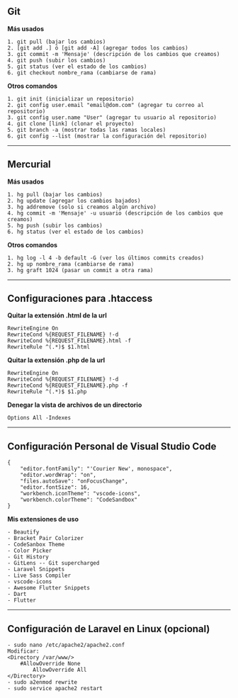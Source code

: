 ## Git

**Más usados**
```
1. git pull (bajar los cambios)
2. [git add .] ó [git add -A] (agregar todos los cambios)
3. git commit -m 'Mensaje' (descripción de los cambios que creamos)
4. git push (subir los cambios)
5. git status (ver el estado de los cambios)
6. git checkout nombre_rama (cambiarse de rama)
```

**Otros comandos**
```
1. git init (inicializar un repositorio)
2. git config user.email "email@dom.com" (agregar tu correo al repositorio)
3. git config user.name "User" (agregar tu usuario al repositorio)
4. git clone [link] (clonar el proyecto)
5. git branch -a (mostrar todas las ramas locales)
6. git config --list (mostrar la configuración del repositorio)
```

---

## Mercurial

**Más usados**
```
1. hg pull (bajar los cambios)
2. hg update (agregar los cambios bajados)
3. hg addremove (solo si creamos algún archivo)
4. hg commit -m 'Mensaje' -u usuario (descripción de los cambios que creamos)
5. hg push (subir los cambios)
6. hg status (ver el estado de los cambios)
```

**Otros comandos**
```
1. hg log -l 4 -b default -G (ver los últimos commits creados)
2. hg up nombre_rama (cambiarse de rama)
3. hg graft 1024 (pasar un commit a otra rama)
```

---

## Configuraciones para .htaccess

**Quitar la extensión .html de la url**
```
RewriteEngine On
RewriteCond %{REQUEST_FILENAME} !-d
RewriteCond %{REQUEST_FILENAME}.html -f
RewriteRule ^(.*)$ $1.html
```

**Quitar la extensión .php de la url**
```
RewriteEngine On
RewriteCond %{REQUEST_FILENAME} !-d
RewriteCond %{REQUEST_FILENAME}.php -f
RewriteRule ^(.*)$ $1.php
```

**Denegar la vista de archivos de un directorio**
```
Options All -Indexes
```

---

## Configuración Personal de Visual Studio Code
```
{
    "editor.fontFamily": "'Courier New', monospace",
    "editor.wordWrap": "on",
    "files.autoSave": "onFocusChange",
    "editor.fontSize": 16,
    "workbench.iconTheme": "vscode-icons",
    "workbench.colorTheme": "CodeSandbox"
}
```
**Mis extensiones de uso**
```
- Beautify
- Bracket Pair Colorizer
- CodeSanbox Theme
- Color Picker
- Git History
- GitLens -- Git supercharged
- Laravel Snippets
- Live Sass Compiler
- vscode-icons
- Awesome Flutter Snippets
- Dart
- Flutter
```

---

## Configuración de Laravel en Linux (opcional)
```
- sudo nano /etc/apache2/apache2.conf
Modificar:
<Directory /var/www/>
	#AllowOverride None
        AllowOverride All
</Directory>
- sudo a2enmod rewrite
- sudo service apache2 restart
```
